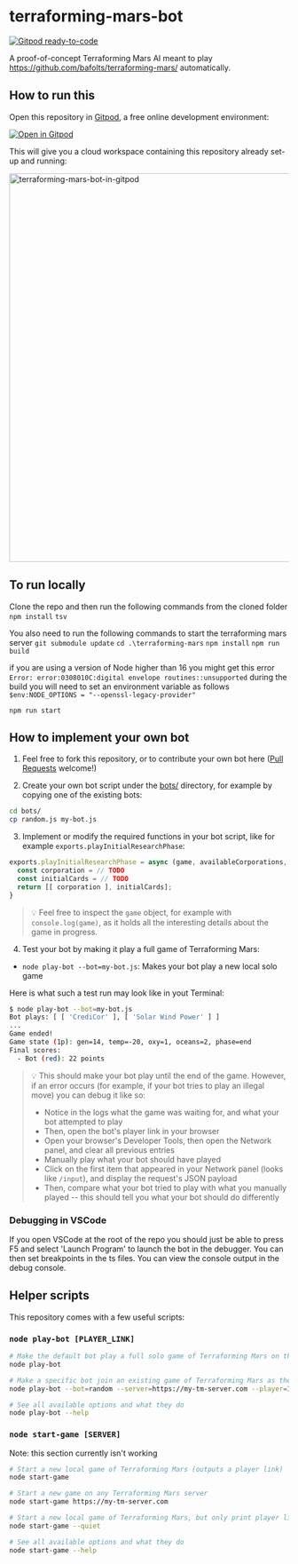 # terraforming-mars-bot

[![Gitpod ready-to-code](https://img.shields.io/badge/Gitpod-ready--to--code-908a85?logo=gitpod)](https://gitpod.io/#https://github.com/jankeromnes/terraforming-mars-bot)

A proof-of-concept Terraforming Mars AI meant to play https://github.com/bafolts/terraforming-mars/ automatically.

## How to run this

Open this repository in [Gitpod](https://www.gitpod.io), a free online development environment:

[![Open in Gitpod](https://gitpod.io/button/open-in-gitpod.svg)](https://gitpod.io/#https://github.com/jankeromnes/terraforming-mars-bot)

This will give you a cloud workspace containing this repository already set-up and running:

<img alt="terraforming-mars-bot-in-gitpod" width="700" src="https://user-images.githubusercontent.com/599268/99880174-16e3e680-2c12-11eb-9360-5c6a7ea7ab4b.png">

## To run locally
Clone the repo and then run the following commands from the cloned folder
`npm install`
`tsv`

You also need to run the following commands to start the terraforming mars server
`git submodule update`
`cd .\terraforming-mars`
`npm install`
`npm run build`

if you are using a version of Node higher than 16 you might get this error `Error: error:0308010C:digital envelope routines::unsupported` during the build you will need to set an environment variable as follows
`$env:NODE_OPTIONS = "--openssl-legacy-provider"`

`npm run start`

## How to implement your own bot

1. Feel free to fork this repository, or to contribute your own bot here ([Pull Requests](https://github.com/jankeromnes/terraforming-mars-bot/pulls) welcome!)

2. Create your own bot script under the [bots/](bots/) directory, for example by copying one of the existing bots:

```bash
cd bots/
cp random.js my-bot.js
```

3. Implement or modify the required functions in your bot script, like for example `exports.playInitialResearchPhase`:

```js
exports.playInitialResearchPhase = async (game, availableCorporations, availableCards) => {
  const corporation = // TODO
  const initialCards = // TODO
  return [[ corporation ], initialCards];
}
```

> 💡 Feel free to inspect the `game` object, for example with `console.log(game)`, as it holds all the interesting details about the game in progress.

4. Test your bot by making it play a full game of Terraforming Mars:

- `node play-bot --bot=my-bot.js`: Makes your bot play a new local solo game

Here is what such a test run may look like in yout Terminal:

```bash
$ node play-bot --bot=my-bot.js
Bot plays: [ [ 'CrediCor' ], [ 'Solar Wind Power' ] ]
...
Game ended!
Game state (1p): gen=14, temp=-20, oxy=1, oceans=2, phase=end
Final scores:
  - Bot (red): 22 points
```

> 💡 This should make your bot play until the end of the game. However, if an error occurs (for example, if your bot tries to play an illegal move) you can debug it like so:
>
> - Notice in the logs what the game was waiting for, and what your bot attempted to play
> - Then, open the bot's player link in your browser
> - Open your browser's Developer Tools, then open the Network panel, and clear all previous entries
> - Manually play what your bot should have played
> - Click on the first item that appeared in your Network panel (looks like `/input`), and display the request's JSON payload
> - Then, compare what your bot tried to play with what you manually played -- this should tell you what your bot should do differently

### Debugging in VSCode
If you open VSCode at the root of the repo you should just be able to press F5 and select 'Launch Program' to launch the bot in the debugger.  You can then set breakpoints in the ts files.  You can view the console output in the debug console.

## Helper scripts

This repository comes with a few useful scripts:

### `node play-bot [PLAYER_LINK]`

```bash
# Make the default bot play a full solo game of Terraforming Mars on the local host
node play-bot

# Make a specific bot join an existing game of Terraforming Mars as the given player
node play-bot --bot=random --server=https://my-tm-server.com --player=123456789

# See all available options and what they do
node play-bot --help
```

### `node start-game [SERVER]`
Note: this section currently isn't working
```bash
# Start a new local game of Terraforming Mars (outputs a player link)
node start-game

# Start a new game on any Terraforming Mars server
node start-game https://my-tm-server.com

# Start a new local game of Terraforming Mars, but only print player links (no extra text)
node start-game --quiet

# See all available options and what they do
node start-game --help
```
